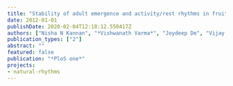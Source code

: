 ```yaml
---
title: "Stability of adult emergence and activity/rest rhythms in fruit flies Drosophila melanogaster under semi-natural condition"
date: 2012-01-01
publishDate: 2020-02-04T12:18:12.550417Z
authors: ["Nisha N Kannan", "*Vishwanath Varma*", "Joydeep De", "Vijay Kumar Sharma"]
publication_types: ["2"]
abstract: ""
featured: false
publication: "*PloS one*"
projects:
- natural-rhythms
---
```


